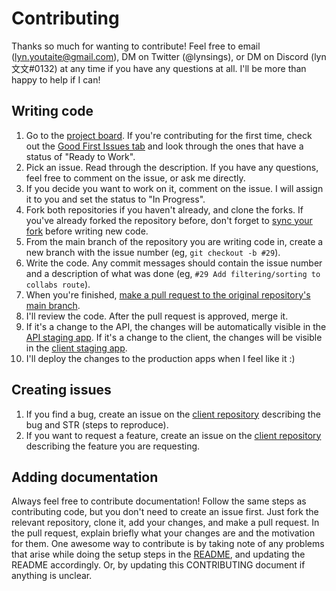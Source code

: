 # Contributing

Thanks so much for wanting to contribute! Feel free to email (lyn.youtaite@gmail.com), DM on Twitter (@lynsings), or DM on Discord (lyn 文文#0132) at any time if you have any questions at all. I'll be more than happy to help if I can!

## Writing code

1. Go to the [project board](https://github.com/orgs/Youtaite-Network/projects/1/views/1). If you're contributing for the first time, check out the [Good First Issues tab](https://github.com/orgs/Youtaite-Network/projects/1/views/4) and look through the ones that have a status of "Ready to Work".
2. Pick an issue. Read through the description. If you have any questions, feel free to comment on the issue, or ask me directly.
3. If you decide you want to work on it, comment on the issue. I will assign it to you and set the status to "In Progress".
4. Fork both repositories if you haven't already, and clone the forks. If you've already forked the repository before, don't forget to [sync your fork](https://docs.github.com/en/pull-requests/collaborating-with-pull-requests/working-with-forks/syncing-a-fork) before writing new code.
5. From the main branch of the repository you are writing code in, create a new branch with the issue number (eg, `git checkout -b #29`).
6. Write the code. Any commit messages should contain the issue number and a description of what was done (eg, `#29 Add filtering/sorting to collabs route`).
7. When you're finished, [make a pull request to the original repository's main branch](https://docs.github.com/en/pull-requests/collaborating-with-pull-requests/proposing-changes-to-your-work-with-pull-requests/creating-a-pull-request-from-a-fork).
8. I'll review the code. After the pull request is approved, merge it.
9. If it's a change to the API, the changes will be automatically visible in the [API staging app](https://youtaite-network-api-staging.fly.dev). If it's a change to the client, the changes will be visible in the [client staging app](https://youtaite-network-staging.netlify.com).
10. I'll deploy the changes to the production apps when I feel like it :)

## Creating issues

1. If you find a bug, create an issue on the [client repository](https://github.com/youtaite-network/youtaite-network-client/issues) describing the bug and STR (steps to reproduce).
2. If you want to request a feature, create an issue on the [client repository](https://github.com/youtaite-network/youtaite-network-client/issues) describing the feature you are requesting.

## Adding documentation

Always feel free to contribute documentation! Follow the same steps as contributing code, but you don't need to create an issue first. Just fork the relevant repository, clone it, add your changes, and make a pull request. In the pull request, explain briefly what your changes are and the motivation for them. One awesome way to contribute is by taking note of any problems that arise while doing the setup steps in the [README](README.md), and updating the README accordingly. Or, by updating this CONTRIBUTING document if anything is unclear.
